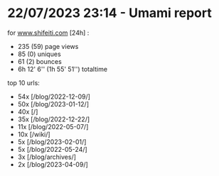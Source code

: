 # 22/07/2023 23:14 - Umami report
for www.shifeiti.com [24h] :

 - 235 (59) page views
 - 85 (0) uniques
 - 61 (2) bounces
 - 6h 12' 6'' (1h 55' 51'') totaltime


top 10 urls:
 - 54x [/blog/2022-12-09/]
 - 50x [/blog/2023-01-12/]
 - 40x [/]
 - 35x [/blog/2022-12-22/]
 - 11x [/blog/2022-05-07/]
 - 10x [/wiki/]
 - 5x [/blog/2023-02-01/]
 - 5x [/blog/2022-05-24/]
 - 3x [/blog/archives/]
 - 2x [/blog/2023-04-09/]



